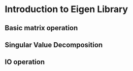 # Introduction to Eigen Library

## Basic matrix operation

## Singular Value Decomposition

## IO operation
